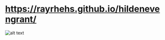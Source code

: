 # https://rayrhehs.github.io/hildenevengrant/

![alt text](https://www.apple.com/newsroom/images/live-action/wwdc-2023/standard/ipados-17/Apple-WWDC23-iPadOS-17-Safari-Profiles-grants-230605_inline.jpg.large_2x.jpg)

